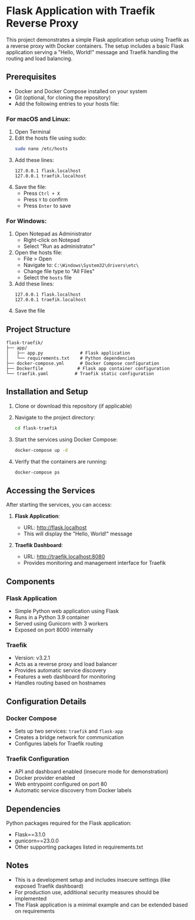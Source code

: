 # Flask Application with Traefik Reverse Proxy

This project demonstrates a simple Flask application setup using Traefik as a reverse proxy with Docker containers. The setup includes a basic Flask application serving a "Hello, World!" message and Traefik handling the routing and load balancing.

## Prerequisites

- Docker and Docker Compose installed on your system
- Git (optional, for cloning the repository)
- Add the following entries to your hosts file:

### For macOS and Linux:
1. Open Terminal
2. Edit the hosts file using sudo:
   ```bash
   sudo nano /etc/hosts
   ```
3. Add these lines:
   ```
   127.0.0.1 flask.localhost
   127.0.0.1 traefik.localhost
   ```
4. Save the file:
   - Press `Ctrl + X`
   - Press `Y` to confirm
   - Press `Enter` to save

### For Windows:
1. Open Notepad as Administrator
   - Right-click on Notepad
   - Select "Run as administrator"
2. Open the hosts file:
   - File > Open
   - Navigate to: `C:\Windows\System32\drivers\etc\`
   - Change file type to "All Files"
   - Select the `hosts` file
3. Add these lines:
   ```
   127.0.0.1 flask.localhost
   127.0.0.1 traefik.localhost
   ```
4. Save the file

## Project Structure

```
flask-traefik/
├── app/
│   ├── app.py              # Flask application
│   └── requirements.txt    # Python dependencies
├── docker-compose.yml      # Docker Compose configuration
├── Dockerfile             # Flask app container configuration
└── traefik.yaml          # Traefik static configuration
```

## Installation and Setup

1. Clone or download this repository (if applicable)

2. Navigate to the project directory:
   ```bash
   cd flask-traefik
   ```

3. Start the services using Docker Compose:
   ```bash
   docker-compose up -d
   ```

4. Verify that the containers are running:
   ```bash
   docker-compose ps
   ```

## Accessing the Services

After starting the services, you can access:

1. **Flask Application**:
   - URL: http://flask.localhost
   - This will display the "Hello, World!" message

2. **Traefik Dashboard**:
   - URL: http://traefik.localhost:8080
   - Provides monitoring and management interface for Traefik

## Components

### Flask Application
- Simple Python web application using Flask
- Runs in a Python 3.9 container
- Served using Gunicorn with 3 workers
- Exposed on port 8000 internally

### Traefik
- Version: v3.2.1
- Acts as a reverse proxy and load balancer
- Provides automatic service discovery
- Features a web dashboard for monitoring
- Handles routing based on hostnames

## Configuration Details

### Docker Compose
- Sets up two services: `traefik` and `flask-app`
- Creates a bridge network for communication
- Configures labels for Traefik routing

### Traefik Configuration
- API and dashboard enabled (insecure mode for demonstration)
- Docker provider enabled
- Web entrypoint configured on port 80
- Automatic service discovery from Docker labels

## Dependencies

Python packages required for the Flask application:
- Flask==3.1.0
- gunicorn==23.0.0
- Other supporting packages listed in requirements.txt

## Notes

- This is a development setup and includes insecure settings (like exposed Traefik dashboard)
- For production use, additional security measures should be implemented
- The Flask application is a minimal example and can be extended based on requirements
